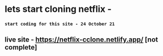 # lets start cloning netflix  -
### `start coding for this site - 24 October 21`
## live site - https://netflix-cclone.netlify.app/ [not complete]